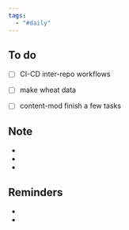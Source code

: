 ```yaml
---
tags:
  - "#daily"
---
```

## To do
- [ ] CI-CD inter-repo workflows
- [ ] make wheat data
- [ ] content-mod finish a few tasks


## Note
- 
- 
- 

## Reminders
- 
- 

